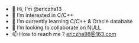 - 👋 Hi, I’m @ericzha13
- 👀 I’m interested in C/C++
- 🌱 I’m currently learning C/C++ & Oracle database
- 💞️ I’m looking to collaborate on NULL
- 📫 How to reach me ? ericzha98@163.com

<!---
ericzha13/ericzha13 is a ✨ special ✨ repository because its `README.md` (this file) appears on your GitHub profile.
You can click the Preview link to take a look at your changes.
--->
